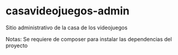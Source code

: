 # casavideojuegos-admin
Sitio administrativo de la casa de los videojuegos

Notas:
Se requiere de composer para instalar las dependencias del proyecto
